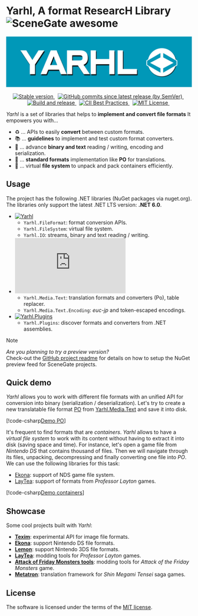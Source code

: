 # Yarhl, A format ResearcH Library ![SceneGate awesome](https://img.shields.io/badge/SceneGate-awesome%20%F0%9F%95%B6-blue?logo=csharp)

![Yarhl logo](./images/logo-large.png)

<!-- markdownlint-disable MD033 -->
<p align="center">
  <a href="https://www.nuget.org/packages?q=Yarhl">
    <img
      alt="Stable version"
      src="https://img.shields.io/nuget/v/Yarhl?label=Stable"
    />
  </a>
  &nbsp;
  <a href="https://dev.azure.com/SceneGate/SceneGate/_packaging?_a=feed&feed=SceneGate-Preview">
    <img
      alt="GitHub commits since latest release (by SemVer)"
      src="https://img.shields.io/github/commits-since/SceneGate/Yarhl/latest?sort=semver"
    />
  </a>
  &nbsp;
  <a href="https://github.com/SceneGate/Yarhl/workflows/Build%20and%20release">
    <img
      alt="Build and release"
      src="https://github.com/SceneGate/Yarhl/workflows/Build%20and%20release/badge.svg?branch=develop"
    />
  </a>
  &nbsp;
  <a href="https://bestpractices.coreinfrastructure.org/projects/2919">
    <img
      alt="CII Best Practices"
      src="https://bestpractices.coreinfrastructure.org/projects/2919/badge"
    />
  </a>
  &nbsp;
  <a href="https://choosealicense.com/licenses/mit/">
    <img
      alt="MIT License"
      src="https://img.shields.io/badge/license-MIT-blue.svg?style=flat"
    />
  </a>
  &nbsp;
</p>

_Yarhl_ is a set of libraries that helps to **implement and convert file
formats** It empowers you with...

- ♻️ ... APIs to easily **convert** between custom formats.
- 📚 ... **guidelines** to implement and test custom format converters.
- 🔢 ... advance **binary and text** reading / writing, encoding and
  serialization.
- 📃 ... **standard formats** implementation like **PO** for translations.
- 📂 ... virtual **file system** to unpack and pack containers efficiently.

## Usage

The project has the following .NET libraries (NuGet packages via nuget.org). The
libraries only support the latest .NET LTS version: **.NET 6.0**.

- [![Yarhl](https://img.shields.io/nuget/v/Yarhl?label=Yarhl&logo=nuget)](https://www.nuget.org/packages/Yarhl)
  - `Yarhl.FileFormat`: format conversion APIs.
  - `Yarhl.FileSystem`: virtual file system.
  - `Yarhl.IO`: streams, binary and text reading / writing.
- [![Yarhl.Media.Text](https://img.shields.io/nuget/v/Yarhl.Media.Text?label=Yarhl.Media.Text&logo=nuget)](https://www.nuget.org/packages/Yarhl.Media.Text)
  - `Yarhl.Media.Text`: translation formats and converters (Po), table replacer.
  - `Yarhl.Media.Text.Encoding`: _euc-jp_ and token-escaped encodings.
- [![Yarhl.Plugins](https://img.shields.io/nuget/v/Yarhl.Plugins?label=Yarhl.Plugins&logo=nuget)](https://www.nuget.org/packages/Yarhl.Plugins)
  - `Yarhl.Plugins`: discover formats and converters from .NET assemblies.

> [!NOTE]  
> _Are you planning to try a preview version?_  
> Check-out the
> [GitHub project readme](https://github.com/SceneGate/Yarhl#install) for
> details on how to setup the NuGet preview feed for SceneGate projects.

## Quick demo

_Yarhl_ allows you to work with different file formats with an unified API for
conversion into binary (serialization / deserialization). Let's try to create a
new translatable file format
[PO](https://www.gnu.org/software/gettext/manual/html_node/PO-Files.html) from
[Yarhl.Media.Text](./articles/media-text/po-format.md) and save it into disk.

[!code-csharp[Demo PO](./../src/Yarhl.Examples/Introduction.cs?name=Demo_Po)]

It's frequent to find formats that are _containers_. _Yarhl_ allows to have a
_virtual file system_ to work with its content without having to extract it into
disk (saving space and time). For instance, let's open a game file from
_Nintendo DS_ that contains thousand of files. Then we will navigate through its
files, unpacking, decompressing and finally converting one file into _PO_. We
can use the following libraries for this task:

- [Ekona](https://scenegate.github.com/Ekona/): support of NDS game file system.
- [LayTea](https://github.com/pleonex/LayTea): support of formats from
  _Professor Layton_ games.

[!code-csharp[Demo containers](./../src/Yarhl.Examples/Introduction.cs?name=Demo_Containers)]

## Showcase

Some cool projects built with _Yarhl_:

- [**Texim**](https://github.com/SceneGate/Texim): experimental API for image
  file formats.
- [**Ekona**](https://scenegate.github.io/Ekona/): support Nintendo DS file
  formats.
- [**Lemon**](https://github.com/SceneGate/Lemon/): support Nintendo 3DS file
  formats.
- [**LayTea**](https://www.pleonex.dev/LayTea/): modding tools for _Professor
  Layton_ games.
- [**Attack of Friday Monsters tools**](https://github.com/pleonex/AttackFridayMonsters):
  modding tools for _Attack of the Friday Monsters_ game.
- [**Metatron**](https://github.com/TraduSquare/Metatron): translation framework
  for _Shin Megami Tensei_ saga games.

## License

The software is licensed under the terms of the
[MIT license](https://choosealicense.com/licenses/mit/).
